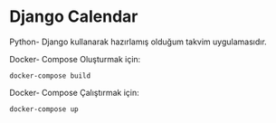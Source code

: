 # Django Calendar


Python- Django kullanarak hazırlamış olduğum takvim uygulamasıdır.


Docker- Compose Oluşturmak için:

```docker
docker-compose build
```

Docker- Compose Çalıştırmak için:

```docker
docker-compose up
```


